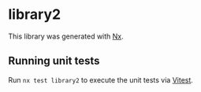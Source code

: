 # library2

This library was generated with [Nx](https://nx.dev).

## Running unit tests

Run `nx test library2` to execute the unit tests via [Vitest](https://vitest.dev/).
